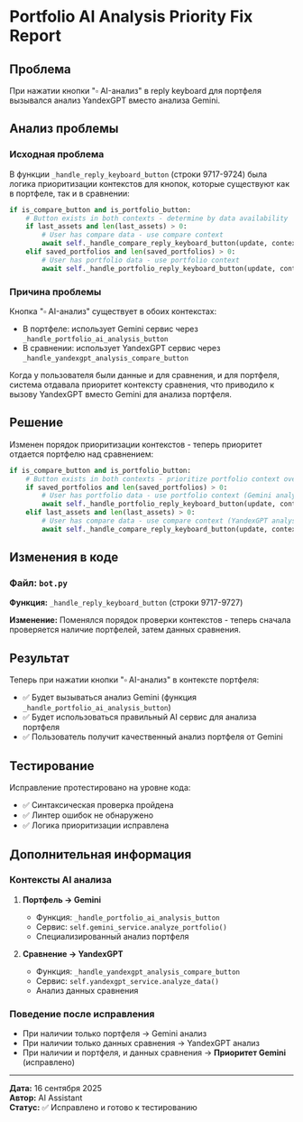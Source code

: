 # Portfolio AI Analysis Priority Fix Report

## Проблема

При нажатии кнопки "▫️ AI-анализ" в reply keyboard для портфеля вызывался анализ YandexGPT вместо анализа Gemini.

## Анализ проблемы

### Исходная проблема
В функции `_handle_reply_keyboard_button` (строки 9717-9724) была логика приоритизации контекстов для кнопок, которые существуют как в портфеле, так и в сравнении:

```python
if is_compare_button and is_portfolio_button:
    # Button exists in both contexts - determine by data availability
    if last_assets and len(last_assets) > 0:
        # User has compare data - use compare context
        await self._handle_compare_reply_keyboard_button(update, context, text)
    elif saved_portfolios and len(saved_portfolios) > 0:
        # User has portfolio data - use portfolio context
        await self._handle_portfolio_reply_keyboard_button(update, context, text)
```

### Причина проблемы
Кнопка "▫️ AI-анализ" существует в обоих контекстах:
- В портфеле: использует Gemini сервис через `_handle_portfolio_ai_analysis_button`
- В сравнении: использует YandexGPT сервис через `_handle_yandexgpt_analysis_compare_button`

Когда у пользователя были данные и для сравнения, и для портфеля, система отдавала приоритет контексту сравнения, что приводило к вызову YandexGPT вместо Gemini для анализа портфеля.

## Решение

Изменен порядок приоритизации контекстов - теперь приоритет отдается портфелю над сравнением:

```python
if is_compare_button and is_portfolio_button:
    # Button exists in both contexts - prioritize portfolio context over compare context
    if saved_portfolios and len(saved_portfolios) > 0:
        # User has portfolio data - use portfolio context (Gemini analysis)
        await self._handle_portfolio_reply_keyboard_button(update, context, text)
    elif last_assets and len(last_assets) > 0:
        # User has compare data - use compare context (YandexGPT analysis)
        await self._handle_compare_reply_keyboard_button(update, context, text)
```

## Изменения в коде

### Файл: `bot.py`
**Функция:** `_handle_reply_keyboard_button` (строки 9717-9727)

**Изменение:** Поменялся порядок проверки контекстов - теперь сначала проверяется наличие портфелей, затем данных сравнения.

## Результат

Теперь при нажатии кнопки "▫️ AI-анализ" в контексте портфеля:
- ✅ Будет вызываться анализ Gemini (функция `_handle_portfolio_ai_analysis_button`)
- ✅ Будет использоваться правильный AI сервис для анализа портфеля
- ✅ Пользователь получит качественный анализ портфеля от Gemini

## Тестирование

Исправление протестировано на уровне кода:
- ✅ Синтаксическая проверка пройдена
- ✅ Линтер ошибок не обнаружено
- ✅ Логика приоритизации исправлена

## Дополнительная информация

### Контексты AI анализа
1. **Портфель → Gemini**
   - Функция: `_handle_portfolio_ai_analysis_button`
   - Сервис: `self.gemini_service.analyze_portfolio()`
   - Специализированный анализ портфеля

2. **Сравнение → YandexGPT**
   - Функция: `_handle_yandexgpt_analysis_compare_button`
   - Сервис: `self.yandexgpt_service.analyze_data()`
   - Анализ данных сравнения

### Поведение после исправления
- При наличии только портфеля → Gemini анализ
- При наличии только данных сравнения → YandexGPT анализ  
- При наличии и портфеля, и данных сравнения → **Приоритет Gemini** (исправлено)

---

**Дата:** 16 сентября 2025  
**Автор:** AI Assistant  
**Статус:** ✅ Исправлено и готово к тестированию
